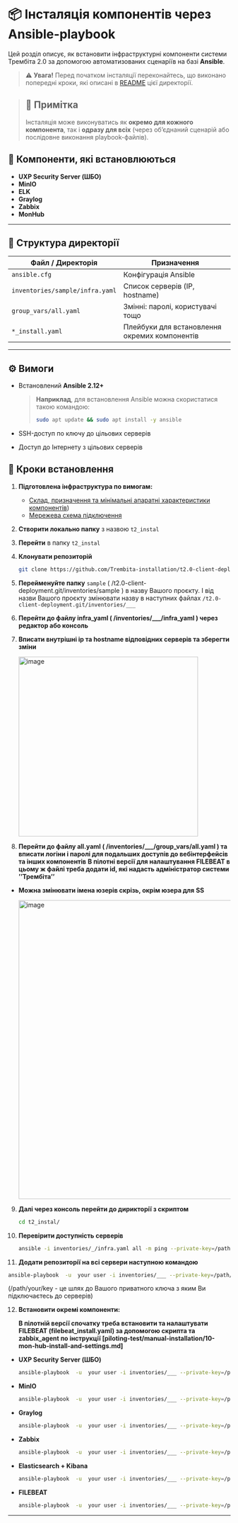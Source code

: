 # 📦 Інсталяція компонентів через Ansible-playbook

Цей розділ описує, як встановити інфраструктурні компоненти системи Трембіта 2.0 за допомогою автоматизованих сценаріїв на базі **Ansible**.

> ⚠️ **Увага!** Перед початком інсталяції переконайтесь, що виконано попередні кроки, які описані в [README](README.md) цієї директорії.

> ## 📌 Примітка
>Інсталяція може виконуватись як **окремо для кожного компонента**, так і **одразу для всіх** (через об’єднаний сценарій або послідовне виконання playbook-файлів).

## 🔧 Компоненти, які встановлюються

- **UXP Security Server (ШБО)**
- **MinIO**
- **ELK**
- **Graylog**
- **Zabbix**
- **MonHub**

---

## 📁 Структура директорії

| Файл / Директорія                         | Призначення                                      |
|-------------------------------------------|--------------------------------------------------|
| `ansible.cfg`                             | Конфігурація Ansible                             |
| `inventories/sample/infra.yaml`           | Список серверів (IP, hostname)                   |
| `group_vars/all.yaml`                     | Змінні: паролі, користувачі тощо                 |
| `*_install.yaml`                          | Плейбуки для встановлення окремих компонентів    |

--- 

## ⚙️ Вимоги

- Встановлений **Ansible 2.12+**
  > **Наприклад**, для встановлення Ansible можна скористатися такою командою:  
  >```bash
  >sudo apt update && sudo apt install -y ansible
  >```
  
- SSH-доступ по ключу до цільових серверів
- Доступ до Інтернету з цільових серверів

## 🚀 Кроки встановлення

1. **Підготовлена інфраструктура по вимогам:**
    - [Склад, призначення та мінімальні апаратні характеристики компонентів](../manual-installation/01-env-components.md))
    - [Мережева схема підключення](../manual-installation/02-network-diagram.md)


2. **Створити локально папку** з назвою `t2_instal`

3. **Перейти** в папку `t2_instal`

4. **Клонувати репозиторій**  

   ```bash
   git clone https://github.com/Trembita-installation/t2.0-client-deployment.git .
   ```
5. **Перейменуйте папку** `sample` ( /t2.0-client-deployment.git/inventories/sample ) в назву Вашого проєкту. І від назви Вашого проєкту змінювати назву в наступних файлах `/t2.0-client-deployment.git/inventories/___`

6. **Перейти до файлу infra_yaml ( /inventories/___/infra_yaml ) через редактор або консоль**

7. **Вписати внутрішні ip та hostname відповідних серверів та зберегти зміни**

   <img width="406" alt="image" src="https://github.com/user-attachments/assets/2acc046a-db76-4f17-8186-afe6eb43acfe" />

8. **Перейти до файлу all.yaml ( /inventories/___/group_vars/all.yaml ) та вписати логіни і паролі для подальших доступів до вебінтерфейсів та інших компонентів**
   **В пілотні версії для налаштування FILEBEAT в цьому ж файлі треба додати id, які надасть адміністратор системи ʼʼТрембітаʼʼ**

* **Можна змінювати імена юзерів скрізь, окрім юзера для** **SS**
  
  <img width="675" alt="image" src="https://github.com/user-attachments/assets/6d453482-5acc-4d6d-a404-e451c3eb05e2" />

9. **Далі через консоль перейти до дирикторії з скриптом**

   ```bash
   cd t2_instal/
   ```

10. **Перевірити доступність серверів**

    ```bash
    ansible -i inventories/_/infra.yaml all -m ping --private-key=/path/to/ssh_private_key -u username
    ```
   
11. **Додати репозиторії на всі сервери наступною командою**
   
   ```bash
   ansible-playbook  -u  your user -i inventories/___ --private-key=/path/your/key repa.yaml
   ```
(/path/your/key - це шлях до Вашого приватного ключа з яким Ви підключаєтесь до серверів)

12. **Встановити окремі компоненти:**

    **В пілотній версії спочатку треба встановити та налаштувати FILEBEAT (filebeat_install.yaml) за допомогою скрипта та zabbix_agent по інструкції [piloting-test/manual-installation/10-mon-hub-install-and-settings.md]**

  - **UXP Security Server (ШБО)**

      ```bash
     ansible-playbook  -u  your user -i inventories/___ --private-key=/path/your/key ss_install.yaml
     ```

   - **MinIO**

     ```bash
     ansible-playbook  -u  your user -i inventories/___ --private-key=/path/your/key minio_install.yaml
     ```

   - **Graylog**
    
     ```bash
     ansible-playbook  -u  your user -i inventories/___ --private-key=/path/your/key graylog_install.yaml
     ```

   - **Zabbix**

     ```bash
     ansible-playbook  -u  your user -i inventories/___ --private-key=/path/your/key zabbix_install.yaml
     ```

  - **Elasticsearch + Kibana**

     ```bash
     ansible-playbook  -u  your user -i inventories/___ --private-key=/path/your/key ek_install.yaml
     ```

   - **FILEBEAT**
     ```bash
     ansible-playbook  -u  your user -i inventories/___ --private-key=/path/your/key filebeat_install.yaml
     ```
     
---




